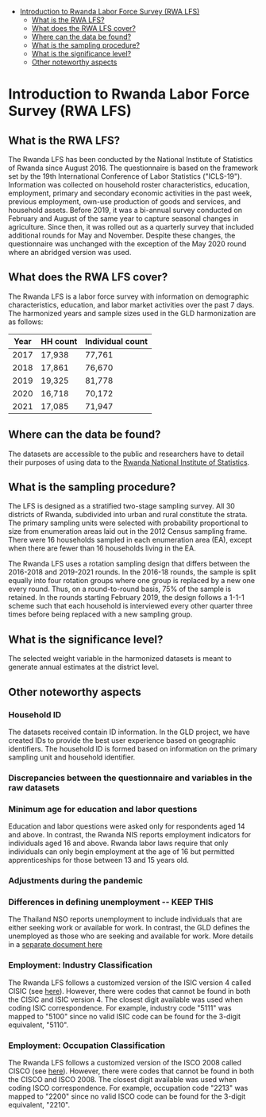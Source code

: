 
-   [Introduction to Rwanda Labor Force Survey (RWA
    LFS)](#introduction-to-rwanda-labor-force-survey-rwa-lfs)
    -   [What is the RWA LFS?](#what-is-the-rwa-lfs)
    -   [What does the RWA LFS cover?](#what-does-the-rwa-lfs-cover)
    -   [Where can the data be found?](#where-can-the-data-be-found)
    -   [What is the sampling
        procedure?](#what-is-the-sampling-procedure)
    -   [What is the significance
        level?](#what-is-the-significance-level)
    -   [Other noteworthy aspects](#other-noteworthy-aspects)

# Introduction to Rwanda Labor Force Survey (RWA LFS)

## What is the RWA LFS?

The Rwanda LFS has been conducted by the National Institute of Statistics of Rwanda since August 2016. The questionnaire is based on the framework set by the 19th International Conference of Labor Statistics ("ICLS-19"). Information was collected on household roster characteristics, education, employment, primary and secondary economic activities in the past week, previous employment, own-use production of goods and services, and household assets.  Before 2019, it was a bi-annual survey conducted on February and August of the same year to capture seasonal changes in agriculture. Since then, it was rolled out as a quarterly survey that included additional rounds for May and November. Despite these changes, the questionnaire was unchanged with the exception of the May 2020 round where an abridged version was used.

## What does the RWA LFS cover?

The Rwanda LFS is a labor force survey with information on demographic characteristics, education, and labor market activities over the past 7 days. The harmonized years and sample sizes used in the GLD harmonization are as follows:

| Year | HH count | Individual count |
|---|---|---|
| 2017 |          17,938  |                      77,761  |
| 2018 |          17,861  |                      76,670  |
| 2019 |          19,325  |                      81,778  |
| 2020 |          16,718  |                      70,172  |
| 2021 |          17,085  |                      71,947  |


## Where can the data be found?

The datasets are accessible to the public and researchers have to detail their purposes of using data to the [Rwanda National Institute of Statistics](https://microdata.statistics.gov.rw/index.php/catalog). 

## What is the sampling procedure?

The LFS is designed as a stratified two-stage sampling survey. All 30 districts of Rwanda, subdivided into urban and rural constitute the strata. The primary sampling units were selected with probability proportional to size from enumeration areas laid out in the 2012 Census sampling frame. There were 16 households sampled in each enumeration area (EA), except when there are fewer than 16 households living in the EA. 

The Rwanda LFS uses a rotation sampling design that differs between the 2016-2018 and 2019-2021 rounds. In the 2016-18 rounds, the sample is split equally into four rotation groups where one group is replaced by a new one every round. Thus, on a round-to-round basis, 75% of the sample is retained. In the rounds starting February 2019, the design follows a 1-1-1 scheme such that each household is interviewed every other quarter three times before being replaced with a new sampling group.

## What is the significance level?

The selected weight variable in the harmonized datasets is meant to generate annual estimates at the district level. 

## Other noteworthy aspects

### Household ID

The datasets received contain ID information. In the GLD project, we have created IDs to provide the best user experience based on geographic identifiers. The household ID is formed based on information on the primary sampling unit and household identifier. 

### Discrepancies between the questionnaire and variables in the raw datasets

### Minimum age for education and labor questions

Education and labor questions were asked only for respondents aged 14 and above. In contrast, the Rwanda NIS reports employment indicators for individuals aged 16 and above. Rwanda labor laws require that only individuals can only begin employment at the age of 16 but permitted apprenticeships for those between 13 and 15 years old.

### Adjustments during the pandemic



### Differences in defining unemployment -- KEEP THIS

The Thailand NSO reports unemployment to include individuals that are either seeking work or available for work. In contrast, the GLD defines the unemployed as those who are seeking and available for work. More details in a [separate document here](Labor%20force%20status.md)

### Employment: Industry Classification

The Rwanda LFS follows a customized version of the ISIC version 4 called CISIC (see [here]()). However, there were codes that cannot be found in both the CISIC and ISIC version 4. The closest digit available was used when coding ISIC correspondence. For example, industry code "5111" was mapped to "5100" since no valid ISIC code can be found for the 3-digit equivalent, "5110". 

### Employment: Occupation Classification

The Rwanda LFS follows a customized version of the ISCO 2008 called CISCO (see [here]()). However, there were codes that cannot be found in both the CISCO and ISCO 2008. The closest digit available was used when coding ISCO correspondence. For example, occupation code "2213" was mapped to "2200" since no valid ISCO code can be found for the 3-digit equivalent, "2210". 


